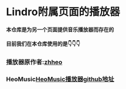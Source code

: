 # Lindro附属页面的播放器
#### 本仓库是为另一个页面提供音乐播放器而存在的
#### 目前我们在本仓库使用的是👇👇👇
### 播放器原作者:[zhheo](https://github.com/zhheo)
### HeoMusic[HeoMusic播放器github地址](https://github.com/zhheo/HeoMusic) 
